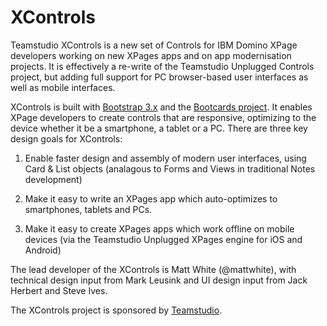# XControls

Teamstudio XControls is a new set of Controls for IBM Domino XPage developers working on new XPages apps and on app modernisation projects. It is effectively a re-write of the Teamstudio Unplugged Controls project, but adding full support for PC browser-based user interfaces as well as mobile interfaces.

XControls is built with [Bootstrap 3.x](http://getbootstrap.com) and the [Bootcards project](http://bootcards.org). It enables XPage developers to create controls that are responsive, optimizing to the device whether it be a smartphone, a tablet or a PC. There are three key design goals for XControls:

1. Enable faster design and assembly of modern user interfaces, using Card & List objects (analagous to Forms and Views in traditional Notes development)

2. Make it easy to write an XPages app which auto-optimizes to smartphones, tablets and PCs.

3. Make it easy to create XPages apps which work offline on mobile devices (via the Teamstudio Unplugged XPages engine for iOS and Android)


The lead developer of the XControls is Matt White (@mattwhite), with technical design input from Mark Leusink and UI design input from Jack Herbert and Steve Ives.

The XControls project is sponsored by [Teamstudio](http://teamstudio.com).